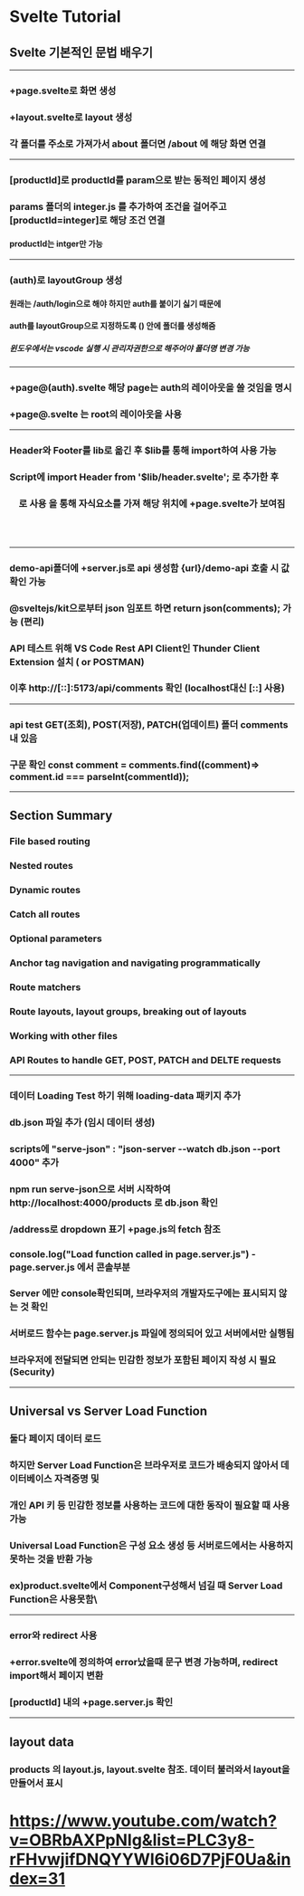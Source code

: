 # Svelte Tutorial

## Svelte 기본적인 문법 배우기
---
### +page.svelte로 화면 생성
### +layout.svelte로 layout 생성
### 각 폴더를 주소로 가져가서 about 폴더면 /about 에 해당 화면 연결
---
### [productId]로 productId를 param으로 받는 동적인 페이지 생성
### params 폴더의 integer.js 를 추가하여 조건을 걸어주고 [productId=integer]로 해당 조건 연결 
#### productId는 intger만 가능
---
### (auth)로 layoutGroup 생성
#### 원래는 /auth/login으로 해야 하지만 auth를 붙이기 싫기 때문에
#### auth를 layoutGroup으로 지정하도록 () 안에 폴더를 생성해줌 
##### 윈도우에서는 vscode 실행 시 관리자권한으로 해주어야 폴더명 변경 가능
---
### +page@(auth).svelte 해당 page는 auth의 레이아웃을 쓸 것임을 명시
### +page@.svelte 는 root의 레이아웃을 사용
---
### Header와 Footer를 lib로 옮긴 후 $lib를 통해 import하여 사용 가능
### Script에 import Header from '$lib/header.svelte'; 로 추가한 후 
### <Header /> 로 사용 <slot /> 을 통해 자식요소를 가져 해당 위치에 +page.svelte가 보여짐
---
### demo-api폴더에 +server.js로 api 생성함 {url}/demo-api 호출 시 값 확인 가능
### @sveltejs/kit으로부터 json 임포트 하면 return json(comments); 가능 (편리)
### API 테스트 위해 VS Code Rest API Client인 Thunder Client Extension 설치 ( or POSTMAN)
### 이후 http://[::]:5173/api/comments 확인 (localhost대신 [::] 사용)
---
### api test GET(조회), POST(저장), PATCH(업데이트) 폴더 comments내 있음
### 구문 확인 const comment = comments.find((comment)=> comment.id === parseInt(commentId));
---
## Section Summary
### File based routing
### Nested routes
### Dynamic routes
### Catch all routes
### Optional parameters
### Anchor tag navigation and navigating programmatically
### Route matchers
### Route layouts, layout groups, breaking out of layouts
### Working with other files
### API Routes to handle GET, POST, PATCH and DELTE requests
---
### 데이터 Loading Test 하기 위해 loading-data 패키지 추가
### db.json 파일 추가 (임시 데이터 생성)
### scripts에 "serve-json" : "json-server --watch db.json --port 4000" 추가
### npm run serve-json으로 서버 시작하여 http://localhost:4000/products 로 db.json 확인
### /address로 dropdown 표기 +page.js의 fetch 참조
### console.log("Load function called in page.server.js") - page.server.js 에서 콘솔부분
### Server 에만 console확인되며, 브라우저의 개발자도구에는 표시되지 않는 것 확인
### 서버로드 함수는 page.server.js 파일에 정의되어 있고 서버에서만 실행됨
### 브라우저에 전달되면 안되는 민감한 정보가 포함된 페이지 작성 시 필요 (Security)
---
## Universal vs Server Load Function
### 둘다 페이지 데이터 로드 
### 하지만 Server Load Function은 브라우저로 코드가 배송되지 않아서 데이터베이스 자격증명 및
### 개인 API 키 등 민감한 정보를 사용하는 코드에 대한 동작이 필요할 때 사용가능
### Universal Load Function은 구성 요소 생성 등 서버로드에서는 사용하지 못하는 것을 반환 가능
### ex)product.svelte에서 Component구성해서 넘길 때 Server Load Function은 사용못함\
---
### error와 redirect 사용
### +error.svelte에 정의하여 error났을때 문구 변경 가능하며, redirect import해서 페이지 변환
### [productId] 내의 +page.server.js 확인
---
## layout data
### products 의 layout.js, layout.svelte 참조. 데이터 불러와서 layout을 만들어서 표시

# https://www.youtube.com/watch?v=OBRbAXPpNIg&list=PLC3y8-rFHvwjifDNQYYWI6i06D7PjF0Ua&index=31